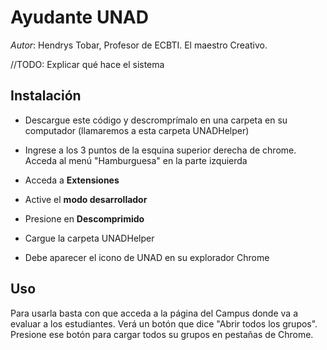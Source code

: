 # Ayudante UNAD 
*Autor*: Hendrys Tobar, Profesor de ECBTI. El maestro Creativo. 

//TODO: Explicar qué hace el sistema

## Instalación

- Descargue este código y descromprímalo en una carpeta en su computador (llamaremos a esta carpeta UNADHelper)

- Ingrese a los 3 puntos de la esquina superior derecha de chrome. Acceda al menú "Hamburguesa" en la parte izquierda

- Acceda a **Extensiones**

- Active el **modo desarrollador**

- Presione en **Descomprimido**

- Cargue la carpeta UNADHelper

- Debe aparecer el icono de UNAD en su explorador Chrome

## Uso

Para usarla basta con que acceda a la página del Campus donde va a evaluar a los estudiantes. Verá un botón que dice "Abrir todos los grupos". Presione ese botón para cargar todos su grupos en pestañas de Chrome.
